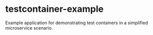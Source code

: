 # testcontainer-example

Example application for demonstrating test containers in a simplified microservice scenario.